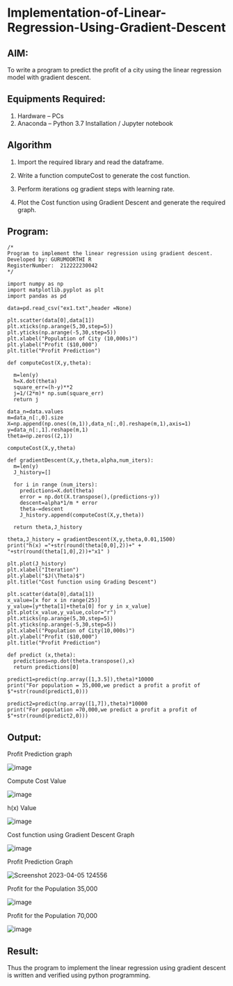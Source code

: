 # Implementation-of-Linear-Regression-Using-Gradient-Descent

## AIM:
To write a program to predict the profit of a city using the linear regression model with gradient descent.

## Equipments Required:
1. Hardware – PCs
2. Anaconda – Python 3.7 Installation / Jupyter notebook

## Algorithm
1. Import the required library and read the dataframe.

2. Write a function computeCost to generate the cost function.

3. Perform iterations og gradient steps with learning rate.

4. Plot the Cost function using Gradient Descent and generate the required graph. 

## Program:
```
/*
Program to implement the linear regression using gradient descent.
Developed by: GURUMOORTHI R
RegisterNumber:  212222230042
*/
```
```
import numpy as np
import matplotlib.pyplot as plt
import pandas as pd

data=pd.read_csv("ex1.txt",header =None)

plt.scatter(data[0],data[1])
plt.xticks(np.arange(5,30,step=5))
plt.yticks(np.arange(-5,30,step=5))
plt.xlabel("Population of City (10,000s)")
plt.ylabel("Profit ($10,000")
plt.title("Profit Prediction")

def computeCost(X,y,theta):

  m=len(y)
  h=X.dot(theta)
  square_err=(h-y)**2
  j=1/(2*m)* np.sum(square_err)
  return j

data_n=data.values
m=data_n[:,0].size
X=np.append(np.ones((m,1)),data_n[:,0].reshape(m,1),axis=1)
y=data_n[:,1].reshape(m,1)
theta=np.zeros((2,1))

computeCost(X,y,theta)

def gradientDescent(X,y,theta,alpha,num_iters):
  m=len(y)
  J_history=[]

  for i in range (num_iters):
    predictions=X.dot(theta)
    error = np.dot(X.transpose(),(predictions-y))
    descent=alpha*1/m * error
    theta-=descent
    J_history.append(computeCost(X,y,theta))

  return theta,J_history  

theta,J_history = gradientDescent(X,y,theta,0.01,1500)
print("h(x) ="+str(round(theta[0,0],2))+" + "+str(round(theta[1,0],2))+"x1" )

plt.plot(J_history)
plt.xlabel("Iteration")
plt.ylabel("$J(\Theta)$")
plt.title("Cost function using Grading Descent")

plt.scatter(data[0],data[1])
x_value=[x for x in range(25)]
y_value=[y*theta[1]+theta[0] for y in x_value]
plt.plot(x_value,y_value,color="r")
plt.xticks(np.arange(5,30,step=5))
plt.yticks(np.arange(-5,30,step=5))
plt.xlabel("Population of City(10,000s)")
plt.ylabel("Profit ($10,000")
plt.title("Profit Prediction")

def predict (x,theta):
  predictions=np.dot(theta.transpose(),x)
  return predictions[0]

predict1=predict(np.array([1,3.5]),theta)*10000
print("For population = 35,000,we predict a profit a profit of $"+str(round(predict1,0)))

predict2=predict(np.array([1,7]),theta)*10000
print("For population =70,000,we predict a profit a profit of $"+str(round(predict2,0)))
```

## Output:
Profit Prediction graph

![image](https://user-images.githubusercontent.com/118707009/230005403-f35382d8-c566-4d62-ba8f-d693c0698ac4.png)

Compute Cost Value

![image](https://user-images.githubusercontent.com/118707009/230005466-98ab4ece-0c97-43de-9da8-8a5dedd32af6.png)

h(x) Value

![image](https://user-images.githubusercontent.com/118707009/230005552-94138541-6947-4c73-b4fd-b9d93a4e0c49.png)

Cost function using Gradient Descent Graph

![image](https://user-images.githubusercontent.com/118707009/230005620-18cbe693-0f6c-44ba-8dd3-f7c36fd5d2bb.png)

Profit Prediction Graph

![Screenshot 2023-04-05 124556](https://user-images.githubusercontent.com/118707009/230008601-1747acb6-da97-4b82-8932-7a2cb09f0520.png)



Profit for the Population 35,000

![image](https://user-images.githubusercontent.com/118707009/230005752-b3c7c49d-990b-4fb4-8e12-5223ec407271.png)

Profit for the Population 70,000

![image](https://user-images.githubusercontent.com/118707009/230005864-69a41304-07c2-4d45-aa76-34a12758c0fa.png)



## Result:
Thus the program to implement the linear regression using gradient descent is written and verified using python programming.
